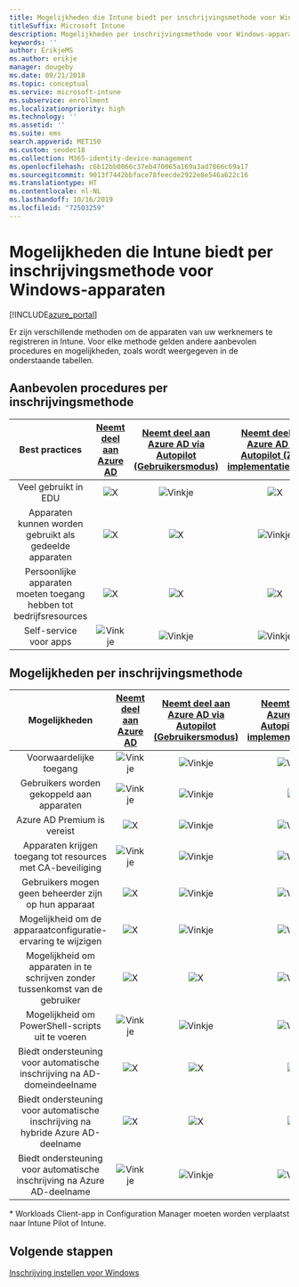 ```yaml
---
title: Mogelijkheden die Intune biedt per inschrijvingsmethode voor Windows-apparaten
titleSuffix: Microsoft Intune
description: Mogelijkheden per inschrijvingsmethode voor Windows-apparaten.
keywords: ''
author: ErikjeMS
ms.author: erikje
manager: dougeby
ms.date: 09/21/2018
ms.topic: conceptual
ms.service: microsoft-intune
ms.subservice: enrollment
ms.localizationpriority: high
ms.technology: ''
ms.assetid: ''
ms.suite: ems
search.appverid: MET150
ms.custom: seodec18
ms.collection: M365-identity-device-management
ms.openlocfilehash: c6b12bb0066c37eb470065a169a3ad7866c69a17
ms.sourcegitcommit: 9013f7442bbface78feecde2922e8e546a622c16
ms.translationtype: HT
ms.contentlocale: nl-NL
ms.lasthandoff: 10/16/2019
ms.locfileid: "72503259"
---
```

# <a name="intune-enrollment-method-capabilities-for-windows-devices"></a>Mogelijkheden die Intune biedt per inschrijvingsmethode voor Windows-apparaten
[!INCLUDE[azure_portal](../includes/azure_portal.md)]

Er zijn verschillende methoden om de apparaten van uw werknemers te registreren in Intune. Voor elke methode gelden andere aanbevolen procedures en mogelijkheden, zoals wordt weergegeven in de onderstaande tabellen.

## <a name="best-practices-by-enrollment-method"></a>Aanbevolen procedures per inschrijvingsmethode
| **Best practices** | **[Neemt deel aan Azure AD](windows-enroll.md#enable-windows-10-automatic-enrollment)**|**[Neemt deel aan Azure AD via Autopilot (Gebruikersmodus)](enrollment-autopilot.md)** |**[Neemt deel aan Azure AD via Autopilot (Zelf-implementatiemodus)](enrollment-autopilot.md)** |**[Bulk](windows-bulk-enroll.md)**|**[DEM](device-enrollment-manager-enroll.md)** | **[BYOD](device-enrollment.md#bring-your-own-device)** | **[GPO](https://docs.microsoft.com/windows/client-management/mdm/enroll-a-windows-10-device-automatically-using-group-policy)** | **[Co-beheer](https://docs.microsoft.com/sccm/core/clients/manage/co-management-overview)** |
|:---:|:---:|:---:|:---:|:---:|:---:|:---:|:---:|:---:|
|Veel gebruikt in EDU|![X](./media/enrollment-method-capab/xmark.png)|![Vinkje](./media/enrollment-method-capab/checkmark.png)|![X](./media/enrollment-method-capab/xmark.png)|![Vinkje](./media/enrollment-method-capab/checkmark.png)|![Vinkje](./media/enrollment-method-capab/checkmark.png)|![X](./media/enrollment-method-capab/xmark.png)|![X](./media/enrollment-method-capab/xmark.png)|![X](./media/enrollment-method-capab/xmark.png)|
|Apparaten kunnen worden gebruikt als gedeelde apparaten|![X](./media/enrollment-method-capab/xmark.png)|![X](./media/enrollment-method-capab/xmark.png)|![Vinkje](./media/enrollment-method-capab/checkmark.png)|![Vinkje](./media/enrollment-method-capab/checkmark.png)|![Vinkje](./media/enrollment-method-capab/checkmark.png)|![X](./media/enrollment-method-capab/xmark.png)|![X](./media/enrollment-method-capab/xmark.png)|![X](./media/enrollment-method-capab/xmark.png)|
|Persoonlijke apparaten moeten toegang hebben tot bedrijfsresources|![X](./media/enrollment-method-capab/xmark.png)|![X](./media/enrollment-method-capab/xmark.png)|![X](./media/enrollment-method-capab/xmark.png)|![X](./media/enrollment-method-capab/xmark.png)|![X](./media/enrollment-method-capab/xmark.png)|![Vinkje](./media/enrollment-method-capab/checkmark.png)|![X](./media/enrollment-method-capab/xmark.png)|![X](./media/enrollment-method-capab/xmark.png)|
|Self-service voor apps|![Vinkje](./media/enrollment-method-capab/checkmark.png)|![Vinkje](./media/enrollment-method-capab/checkmark.png)|![Vinkje](./media/enrollment-method-capab/checkmark.png)|![X](./media/enrollment-method-capab/xmark.png)|![X](./media/enrollment-method-capab/xmark.png)|![Vinkje](./media/enrollment-method-capab/checkmark.png)|![Vinkje](./media/enrollment-method-capab/checkmark.png)|![Vinkje](./media/enrollment-method-capab/checkmark.png)|

## <a name="capabilities-by-enrollment-method"></a>Mogelijkheden per inschrijvingsmethode

| **Mogelijkheden** | **[Neemt deel aan Azure AD](windows-enroll.md#enable-windows-10-automatic-enrollment)**|**[Neemt deel aan Azure AD via Autopilot (Gebruikersmodus)](enrollment-autopilot.md)** |**[Neemt deel aan Azure AD via Autopilot (Zelf-implementatiemodus)](enrollment-autopilot.md)** |**[Bulk](windows-bulk-enroll.md)**|**[DEM](device-enrollment-manager-enroll.md)** | **[BYOD](device-enrollment.md#bring-your-own-device)** | **[GPO](https://docs.microsoft.com/windows/client-management/mdm/enroll-a-windows-10-device-automatically-using-group-policy)** | **[Co-beheer](https://docs.microsoft.com/sccm/core/clients/manage/co-management-overview)** |
|:---:|:---:|:---:|:---:|:---:|:---:|:---:|:---:|:---:|
|Voorwaardelijke toegang                                      |![Vinkje](./media/enrollment-method-capab/checkmark.png)|![Vinkje](./media/enrollment-method-capab/checkmark.png)|![Vinkje](./media/enrollment-method-capab/checkmark.png)|![X](./media/enrollment-method-capab/xmark.png)|![X](./media/enrollment-method-capab/xmark.png)|![Vinkje](./media/enrollment-method-capab/checkmark.png)|![Vinkje](./media/enrollment-method-capab/checkmark.png)|![Vinkje](./media/enrollment-method-capab/checkmark.png)|
|Gebruikers worden gekoppeld aan apparaten                    |![Vinkje](./media/enrollment-method-capab/checkmark.png)|![Vinkje](./media/enrollment-method-capab/checkmark.png)|![X](./media/enrollment-method-capab/xmark.png)|![X](./media/enrollment-method-capab/xmark.png)|![X](./media/enrollment-method-capab/xmark.png)|![Vinkje](./media/enrollment-method-capab/checkmark.png)|![Vinkje](./media/enrollment-method-capab/checkmark.png)|![Vinkje](./media/enrollment-method-capab/checkmark.png)|
|Azure AD Premium is vereist                               |![X](./media/enrollment-method-capab/xmark.png)|![Vinkje](./media/enrollment-method-capab/checkmark.png)|![Vinkje](./media/enrollment-method-capab/checkmark.png)|![Vinkje](./media/enrollment-method-capab/checkmark.png)|![X](./media/enrollment-method-capab/xmark.png)|![X](./media/enrollment-method-capab/xmark.png)|![Vinkje](./media/enrollment-method-capab/checkmark.png)|![Vinkje](./media/enrollment-method-capab/checkmark.png)|
|Apparaten krijgen toegang tot resources met CA-beveiliging             |![Vinkje](./media/enrollment-method-capab/checkmark.png)|![Vinkje](./media/enrollment-method-capab/checkmark.png)|![Vinkje](./media/enrollment-method-capab/checkmark.png)|![Vinkje](./media/enrollment-method-capab/checkmark.png)|![X](./media/enrollment-method-capab/xmark.png)|![Vinkje](./media/enrollment-method-capab/checkmark.png)|![Vinkje](./media/enrollment-method-capab/checkmark.png)|![Vinkje](./media/enrollment-method-capab/checkmark.png)|
|Gebruikers mogen geen beheerder zijn op hun apparaat               |![X](./media/enrollment-method-capab/xmark.png)|![Vinkje](./media/enrollment-method-capab/checkmark.png)|![Vinkje](./media/enrollment-method-capab/checkmark.png)|![Vinkje](./media/enrollment-method-capab/checkmark.png)|![X](./media/enrollment-method-capab/xmark.png)|![X](./media/enrollment-method-capab/xmark.png)|![X](./media/enrollment-method-capab/xmark.png)|![X](./media/enrollment-method-capab/xmark.png)|
|Mogelijkheid om de apparaatconfiguratie-ervaring te wijzigen        |![X](./media/enrollment-method-capab/xmark.png)|![Vinkje](./media/enrollment-method-capab/checkmark.png)|![Vinkje](./media/enrollment-method-capab/checkmark.png)|![X](./media/enrollment-method-capab/xmark.png)|![X](./media/enrollment-method-capab/xmark.png)|![X](./media/enrollment-method-capab/xmark.png)|![X](./media/enrollment-method-capab/xmark.png)|![X](./media/enrollment-method-capab/xmark.png)|
|Mogelijkheid om apparaten in te schrijven zonder tussenkomst van de gebruiker      |![X](./media/enrollment-method-capab/xmark.png)|![X](./media/enrollment-method-capab/xmark.png)|![Vinkje](./media/enrollment-method-capab/checkmark.png)|![Vinkje](./media/enrollment-method-capab/checkmark.png)|![Vinkje](./media/enrollment-method-capab/checkmark.png)|![X](./media/enrollment-method-capab/xmark.png)|![Vinkje](./media/enrollment-method-capab/checkmark.png)|![Vinkje](./media/enrollment-method-capab/checkmark.png)|
|Mogelijkheid om PowerShell-scripts uit te voeren                       |![Vinkje](./media/enrollment-method-capab/checkmark.png)|![Vinkje](./media/enrollment-method-capab/checkmark.png)|![Vinkje](./media/enrollment-method-capab/checkmark.png)|![Vinkje](./media/enrollment-method-capab/checkmark.png)|![Vinkje](./media/enrollment-method-capab/checkmark.png)|![X](./media/enrollment-method-capab/xmark.png)|![X](./media/enrollment-method-capab/xmark.png)|![X](./media/enrollment-method-capab/checkmark.png)\*| 
|Biedt ondersteuning voor automatische inschrijving na AD-domeindeelname      |![X](./media/enrollment-method-capab/xmark.png)|![X](./media/enrollment-method-capab/xmark.png)|![X](./media/enrollment-method-capab/xmark.png)|![X](./media/enrollment-method-capab/xmark.png)|![X](./media/enrollment-method-capab/xmark.png)|![X](./media/enrollment-method-capab/xmark.png)|![Vinkje](./media/enrollment-method-capab/checkmark.png)|![Vinkje](./media/enrollment-method-capab/checkmark.png)|
|Biedt ondersteuning voor automatische inschrijving na hybride Azure AD-deelname|![X](./media/enrollment-method-capab/xmark.png)|![X](./media/enrollment-method-capab/xmark.png)|![X](./media/enrollment-method-capab/xmark.png)|![X](./media/enrollment-method-capab/xmark.png)|![X](./media/enrollment-method-capab/xmark.png)|![X](./media/enrollment-method-capab/xmark.png)|![Vinkje](./media/enrollment-method-capab/checkmark.png)|![Vinkje](./media/enrollment-method-capab/checkmark.png)|
|Biedt ondersteuning voor automatische inschrijving na Azure AD-deelname       |![Vinkje](./media/enrollment-method-capab/checkmark.png)|![Vinkje](./media/enrollment-method-capab/checkmark.png)|![Vinkje](./media/enrollment-method-capab/checkmark.png)|![Vinkje](./media/enrollment-method-capab/checkmark.png)|![Vinkje](./media/enrollment-method-capab/checkmark.png)|![Vinkje](./media/enrollment-method-capab/checkmark.png)|![X](./media/enrollment-method-capab/xmark.png)|![X](./media/enrollment-method-capab/xmark.png)|

\* Workloads Client-app in Configuration Manager moeten worden verplaatst naar Intune Pilot of Intune.

## <a name="next-steps"></a>Volgende stappen

[Inschrijving instellen voor Windows](windows-enroll.md)

